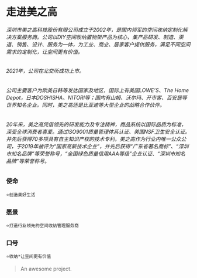 # 走进美之高

######    深圳市美之高科技股份有限公司成立于2002年，是国内领军的空间收纳定制化解决方案服务商。公司以DIY空间收纳置物架产品为核心，集产品研发、制造、渠道、销售、设计、服务为一体，为工业、商业、居家客户提供服务，满足不同空间需求的定制化，让空间更有价值。

###### 2021年，公司在北交所成功上市。

###### 公司主要客户为欧美日韩等发达国家及地区，国际上有美国LOWE’S、The Home Depot，日本DOSHISHA、NITORI等；国内有山姆、沃尔玛、开市客、百安居等世界知名企业。同时，美之高还是比亚迪等大型企业的战略合作伙伴。

###### 20年来，美之高凭借领先的研发能力及专注精神，商品系统以国际品质为标准，深受全球消费者喜爱。通过ISO9001质量管理体系认证、美国NSF卫生安全认证。并先后获得70多项具有自主知识产权的技术专利，美之高作为行业内唯一公众公司，于2019年被评为“国家高新技术企业”，并先后获得“广东省著名商标”、“深圳市知名品牌”等荣誉称号，“全国绿色质量信用AAA等级”企业认证、“深圳市知名品牌”等荣誉称号。


### 使命
    ⭐️创造美好生活

### 愿景
    ⭐️打造行业领先的空间收纳管理服务商

### 口号
    ⭐️收纳*让空间更有价值




> An awesome project.
